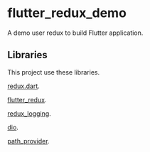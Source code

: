 # flutter_redux_demo

A demo user redux to build Flutter application.

## Libraries

This project use these libraries.

[redux.dart](https://github.com/johnpryan/redux.dart).

[flutter_redux](https://github.com/brianegan/flutter_redux).

[redux_logging](https://github.com/brianegan/redux_logging).

[dio](https://github.com/flutterchina/dio).

[path_provider](https://github.com/flutter/plugins/tree/master/packages/path_provider).